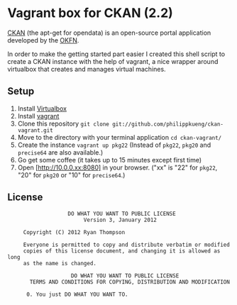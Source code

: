 # Vagrant box for CKAN (2.2)

[CKAN](http://ckan.org) (the apt-get for opendata) is an open-source portal application developed by the [OKFN](http://okfn.org).

In order to make the getting started part easier I created this shell script to create a CKAN instance with the help of vagrant, a nice wrapper around virtualbox that creates and manages virtual machines.


## Setup

1. Install [Virtualbox](https://www.virtualbox.org)
2. Install [vagrant](http://www.vagrantup.com)
3. Clone this repository `git clone git://github.com/philippkueng/ckan-vagrant.git`
4. Move to the directory with your terminal application `cd ckan-vagrant/`
5. Create the instance `vagrant up pkg22` (Instead of `pkg22`, `pkg20` and `precise64` are also available.)
6. Go get some coffee (it takes up to 15 minutes except first time)
7. Open [http://10.0.0.xx:8080] in your browser. ("xx" is "22" for `pkg22`, "20" for `pkg20` or "10" for `precise64`.)


## License

		               DO WHAT YOU WANT TO PUBLIC LICENSE
		                    Version 3, January 2012

		 Copyright (C) 2012 Ryan Thompson

		 Everyone is permitted to copy and distribute verbatim or modified
		 copies of this license document, and changing it is allowed as long
		 as the name is changed.

		                DO WHAT YOU WANT TO PUBLIC LICENSE
		   TERMS AND CONDITIONS FOR COPYING, DISTRIBUTION AND MODIFICATION

		  0. You just DO WHAT YOU WANT TO.
